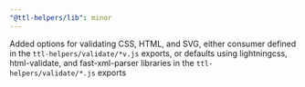```yaml
---
"@ttl-helpers/lib": minor
---
```


Added options for validating CSS, HTML, and SVG, either consumer defined in the `ttl-helpers/validate/*v.js` exports, or defaults using lightningcss, html-validate, and fast-xml-parser libraries in the `ttl-helpers/validate/*.js` exports
